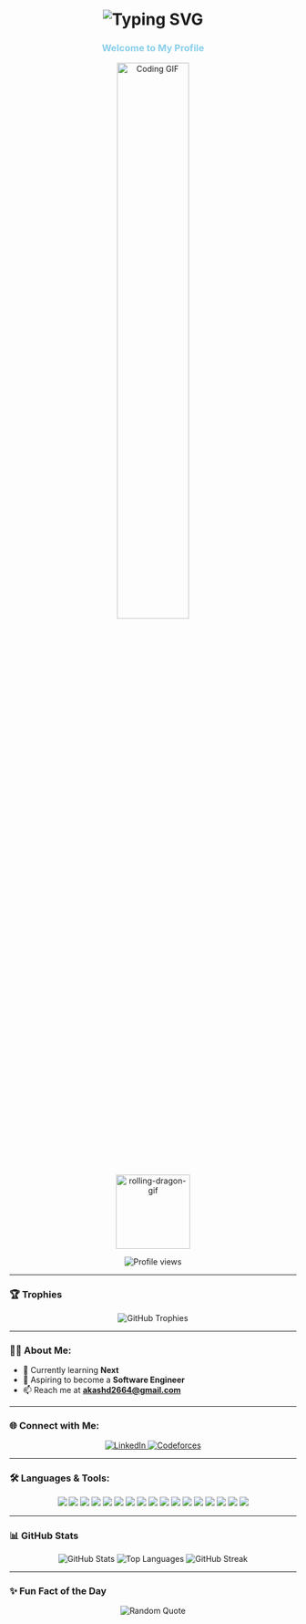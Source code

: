 <h1 align="center">
  <img src="https://readme-typing-svg.demolab.com?font=Fira+Code&weight=600&size=30&pause=500&color=0e75b6&center=true&vCenter=true&width=600&lines=Hi+%F0%9F%91%8B%2C+I'm+Akash+Das;IT+Undergraduate;Aspiring+Software+Engineer;Passionate+Programmer;Full+Stack+Developer" alt="Typing SVG" />
</h1>

<h3 align="center" style="color: skyblue">Welcome to My Profile</h3>

<div align="center">
  <img src="https://media.giphy.com/media/qgQUggAC3Pfv687qPC/giphy.gif" alt="Coding GIF" width="50%" style="border-radius:1rem" />
</div>

<div align="center">
  <img src="https://github.com/EliasAfara/EliasAfara/assets/39487200/23007ae3-8ef7-4957-a5a5-6d78efe02c03" alt="rolling-dragon-gif" height="130" />
</div>

<p align="center">
  <img src="https://komarev.com/ghpvc/?username=dasakash26&label=Profile%20views&color=0e75b6&style=flat" alt="Profile views" />
</p>

---

### 🏆 Trophies
<p align="center">
  <img src="https://github-profile-trophy.vercel.app/?username=dasakash26&theme=radical&margin-w=15&margin-h=15" alt="GitHub Trophies" />
</p>

---

### 🧑‍💻 About Me:
- 🌱 Currently learning **Next**
- 🎯 Aspiring to become a **Software Engineer**
- 📫 Reach me at **akashd2664@gmail.com**

---

### 🌐 Connect with Me:
<p align="center">
  <a href="https://linkedin.com/in/dasakash26" target="_blank" rel="noreferrer">
    <img src="https://img.shields.io/badge/LinkedIn-%230077B5.svg?&style=for-the-badge&logo=linkedin&logoColor=white" alt="LinkedIn" />
  </a>
  <a href="https://codeforces.com/profile/dasakash26" target="_blank" rel="noreferrer">
    <img src="https://img.shields.io/badge/Codeforces-%23f16737.svg?&style=for-the-badge&logo=codeforces&logoColor=white" alt="Codeforces" />
  </a>
</p>

---

### 🛠 Languages & Tools:
<p align="center">
  <img src="https://img.shields.io/badge/HTML5-%23E34F26.svg?&style=for-the-badge&logo=html5&logoColor=white" />
  <img src="https://img.shields.io/badge/CSS3-%231572B6.svg?&style=for-the-badge&logo=css3&logoColor=white" />
  <img src="https://img.shields.io/badge/JavaScript-%23F7DF1E.svg?&style=for-the-badge&logo=javascript&logoColor=black" />
  <img src="https://img.shields.io/badge/Node.js-%23339933.svg?&style=for-the-badge&logo=node.js&logoColor=white" />
  <img src="https://img.shields.io/badge/Express.js-%23404D59.svg?&style=for-the-badge&logo=express&logoColor=white" />
  <img src="https://img.shields.io/badge/React-%2361DAFB.svg?&style=for-the-badge&logo=react&logoColor=black" />
  <img src="https://img.shields.io/badge/TypeScript-%23007ACC.svg?&style=for-the-badge&logo=typescript&logoColor=white" />
  <img src="https://img.shields.io/badge/C-%2300599C.svg?&style=for-the-badge&logo=c&logoColor=white" />
  <img src="https://img.shields.io/badge/C++-%2300599C.svg?&style=for-the-badge&logo=c%2B%2B&logoColor=white" />
  <img src="https://img.shields.io/badge/Arduino-%2300979D.svg?&style=for-the-badge&logo=arduino&logoColor=white" />
  <img src="https://img.shields.io/badge/Git-%23F05032.svg?&style=for-the-badge&logo=git&logoColor=white" />
  <img src="https://img.shields.io/badge/Linux-%23FCC624.svg?&style=for-the-badge&logo=linux&logoColor=black" />
  <img src="https://img.shields.io/badge/Material%20UI-%23008FFF.svg?&style=for-the-badge&logo=material-ui&logoColor=white" />
  <img src="https://img.shields.io/badge/Bootstrap-%237A1E99.svg?&style=for-the-badge&logo=bootstrap&logoColor=white" />
  <img src="https://img.shields.io/badge/Tailwind%20CSS-%06B6D4.svg?&style=for-the-badge&logo=tailwind-css&logoColor=white" />
  <img src="https://img.shields.io/badge/EJS-%23A91B4C.svg?&style=for-the-badge&logo=ejs&logoColor=white" />
  <img src="https://img.shields.io/badge/Postman-%23FF6C37.svg?&style=for-the-badge&logo=postman&logoColor=white" />
</p>

---

### 📊 GitHub Stats 

<p align="center">
  <img src="https://github-readme-stats.vercel.app/api?username=dasakash26&show_icons=true&theme=radical" alt="GitHub Stats" />
  <img src="https://github-readme-stats.vercel.app/api/top-langs/?username=dasakash26&layout=compact&theme=radical" alt="Top Languages" />
  <img src="https://github-readme-streak-stats.herokuapp.com/?user=dasakash26&theme=radical" alt="GitHub Streak" />
</p>

---

### ✨ Fun Fact of the Day
<p align="center">
  <img src="https://quotes-github-readme.vercel.app/api?type=horizontal&theme=radical" alt="Random Quote" />
</p>
